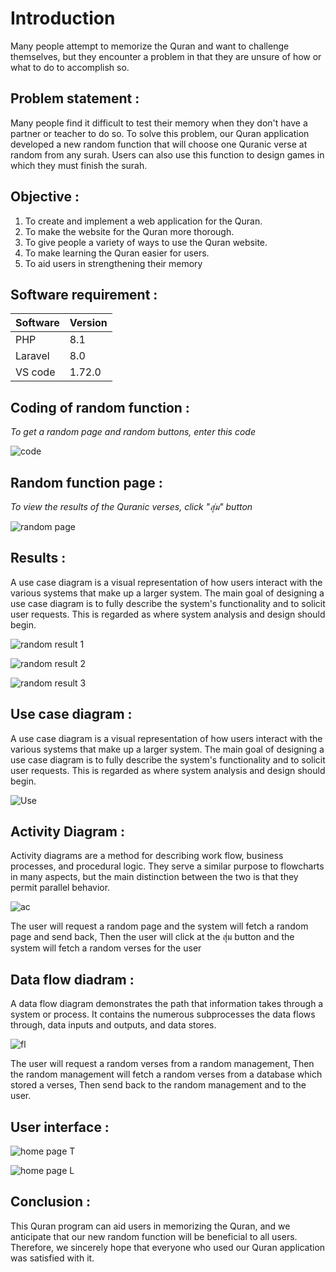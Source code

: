 # Introduction
Many people attempt to memorize the Quran and want to challenge themselves, but they encounter a problem in that they are unsure of how or what to do to accomplish so.

## Problem statement :
Many people find it difficult to test their memory when they don't have a partner or teacher to do so. To solve this problem, our Quran application developed a new random function that will choose one Quranic verse at random from any surah. Users can also use this function to design games in which they must finish the surah.

## Objective :
1. To create and implement a web application for the Quran.
2. To make the website for the Quran more thorough.
3. To give people a variety of ways to use the Quran website.
4. To make learning the Quran easier for users.
5. To aid users in strengthening their memory
 
 ## Software requirement :
 Software | Version
 -----|-----|
 PHP | 8.1 |
 Laravel | 8.0 |
 VS code | 1.72.0 |
 
## Coding of random function :
*To get a random page and random buttons, enter this code*

![code](https://user-images.githubusercontent.com/96815546/196033998-24a04d2c-9bdd-44b3-a383-7b074b3baa08.png)


## Random function page :
*To view the results of the Quranic verses, click "สุ่ม" button*

![random page](https://user-images.githubusercontent.com/96815546/196034461-e56850ea-b4a1-44e4-8d30-ad8341692903.png)


## Results :
A use case diagram is a visual representation of how users interact with the various systems that make up a larger system. The main goal of designing a use case
diagram is to fully describe the system's functionality and to solicit user requests. This is regarded as where system analysis and design should begin.

![random result 1](https://user-images.githubusercontent.com/96815546/196034832-4432758d-9f81-4635-b370-9843ab4709c9.png)

![random result 2](https://user-images.githubusercontent.com/96815546/196034837-8a7c0614-f0b4-4a66-ac2a-d3cc0454247c.png)

![random result 3](https://user-images.githubusercontent.com/96815546/196034839-a03d14d8-3fd0-44bf-870c-d555f3a4469d.png)

## Use case diagram :
A use case diagram is a visual representation of how users interact with the various systems that make up a larger system. The main goal of designing a use case diagram is to fully describe the system's functionality and to solicit user requests. This is regarded as where system analysis and design should begin.

![Use](https://user-images.githubusercontent.com/96815546/196037833-eb95f391-f943-4bff-b619-4458b24fc331.png)

## Activity Diagram :
Activity diagrams are a method for describing work flow, business processes, and procedural logic. They serve a similar purpose to flowcharts in many aspects, but the main distinction between the two is that they permit parallel behavior.

![ac](https://user-images.githubusercontent.com/96815546/196038767-2e296073-25b6-464a-ab92-a87931b5f93b.png)

The user will request a random page and the system will fetch a random page and send back, Then the user will click at the สุ่ม button and the system will fetch a random verses for the user

## Data flow diadram :
A data flow diagram demonstrates the path that information takes through a system or process. It contains the numerous subprocesses the data flows through, data inputs and outputs, and data stores.

![fl](https://user-images.githubusercontent.com/96815546/196039553-70052a70-46fe-47f2-9970-5efb783c85f9.png)

The user will request a random verses from a random management, Then the random management will fetch a random verses from a database which stored a verses, Then send back to the random management and to the user.

## User interface :

![home page T](https://user-images.githubusercontent.com/96815546/196039747-3149a61d-b7c8-44bd-9411-b7aa400504a3.png)


![home page L](https://user-images.githubusercontent.com/96815546/196039772-1c81dade-72ba-4889-af66-ec71e9932869.png)

## Conclusion :
This Quran program can aid users in memorizing the Quran, and we anticipate that our new random function will be beneficial to all users.
Therefore, we sincerely hope that everyone who used our Quran application was satisfied with it.

